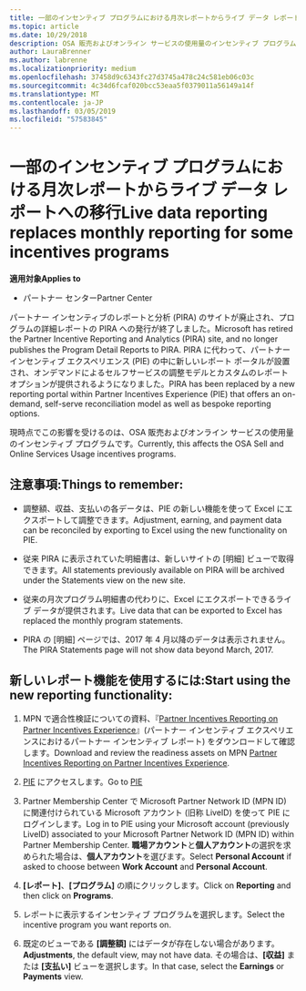 ```yaml
---
title: 一部のインセンティブ プログラムにおける月次レポートからライブ データ レポートへの移行 | パートナー センター
ms.topic: article
ms.date: 10/29/2018
description: OSA 販売およびオンライン サービスの使用量のインセンティブ プログラムで、ライブ データ レポートを利用できるようになりました。
author: LauraBrenner
ms.author: labrenne
ms.localizationpriority: medium
ms.openlocfilehash: 37458d9c6343fc27d3745a478c24c581eb06c03c
ms.sourcegitcommit: 4c34d6fcaf020bcc53eaa5f0379011a56149a14f
ms.translationtype: MT
ms.contentlocale: ja-JP
ms.lasthandoff: 03/05/2019
ms.locfileid: "57583845"
---
```

# <a name="live-data-reporting-replaces-monthly-reporting-for-some-incentives-programs"></a><span data-ttu-id="1f801-103">一部のインセンティブ プログラムにおける月次レポートからライブ データ レポートへの移行</span><span class="sxs-lookup"><span data-stu-id="1f801-103">Live data reporting replaces monthly reporting for some incentives programs</span></span>

<span data-ttu-id="1f801-104">**適用対象**</span><span class="sxs-lookup"><span data-stu-id="1f801-104">**Applies to**</span></span>

-  <span data-ttu-id="1f801-105">パートナー センター</span><span class="sxs-lookup"><span data-stu-id="1f801-105">Partner Center</span></span>

<span data-ttu-id="1f801-106">パートナー インセンティブのレポートと分析 (PIRA) のサイトが廃止され、プログラムの詳細レポートの PIRA への発行が終了しました。</span><span class="sxs-lookup"><span data-stu-id="1f801-106">Microsoft has retired the Partner Incentive Reporting and Analytics (PIRA) site, and no longer publishes the Program Detail Reports to PIRA.</span></span> <span data-ttu-id="1f801-107">PIRA に代わって、パートナー インセンティブ エクスペリエンス (PIE) の中に新しいレポート ポータルが設置され、オンデマンドによるセルフサービスの調整モデルとカスタムのレポート オプションが提供されるようになりました。</span><span class="sxs-lookup"><span data-stu-id="1f801-107">PIRA has been replaced by a new reporting portal within Partner Incentives Experience (PIE) that offers an on-demand, self-serve reconciliation model as well as bespoke reporting options.</span></span> 

<span data-ttu-id="1f801-108">現時点でこの影響を受けるのは、OSA 販売およびオンライン サービスの使用量のインセンティブ プログラムです。</span><span class="sxs-lookup"><span data-stu-id="1f801-108">Currently, this affects the OSA Sell and Online Services Usage incentives programs.</span></span>

## <a name="things-to-remember"></a><span data-ttu-id="1f801-109">注意事項:</span><span class="sxs-lookup"><span data-stu-id="1f801-109">Things to remember:</span></span> 

- <span data-ttu-id="1f801-110">調整額、収益、支払いの各データは、PIE の新しい機能を使って Excel にエクスポートして調整できます。</span><span class="sxs-lookup"><span data-stu-id="1f801-110">Adjustment, earning, and payment data can be reconciled by exporting to Excel using the new functionality on PIE.</span></span>

- <span data-ttu-id="1f801-111">従来 PIRA に表示されていた明細書は、新しいサイトの [明細] ビューで取得できます。</span><span class="sxs-lookup"><span data-stu-id="1f801-111">All statements previously available on PIRA will be archived under the Statements view on the new site.</span></span> 

- <span data-ttu-id="1f801-112">従来の月次プログラム明細書の代わりに、Excel にエクスポートできるライブ データが提供されます。</span><span class="sxs-lookup"><span data-stu-id="1f801-112">Live data that can be exported to Excel has replaced the monthly program statements.</span></span>

- <span data-ttu-id="1f801-113">PIRA の [明細] ページでは、2017 年 4 月以降のデータは表示されません。</span><span class="sxs-lookup"><span data-stu-id="1f801-113">The PIRA Statements page will not show data beyond March, 2017.</span></span>
 
## <a name="start-using-the-new-reporting-functionality"></a><span data-ttu-id="1f801-114">新しいレポート機能を使用するには:</span><span class="sxs-lookup"><span data-stu-id="1f801-114">Start using the new reporting functionality:</span></span> 

1. <span data-ttu-id="1f801-115">MPN で適合性検証についての資料、『[Partner Incentives Reporting on Partner Incentives Experience](https://aka.ms/osareadiness )』(パートナー インセンティブ エクスペリエンスにおけるパートナー インセンティブ レポート) をダウンロードして確認します。</span><span class="sxs-lookup"><span data-stu-id="1f801-115">Download and review the readiness assets on MPN [Partner Incentives Reporting on Partner Incentives Experience](https://aka.ms/osareadiness ).</span></span>

2. <span data-ttu-id="1f801-116">[PIE](https://partnerincentives.microsoft.com/) にアクセスします。</span><span class="sxs-lookup"><span data-stu-id="1f801-116">Go to [PIE](https://partnerincentives.microsoft.com/)</span></span>

3. <span data-ttu-id="1f801-117">Partner Membership Center で Microsoft Partner Network ID (MPN ID) に関連付けられている Microsoft アカウント (旧称 LiveID) を使って PIE にログインします。</span><span class="sxs-lookup"><span data-stu-id="1f801-117">Log in to PIE using your Microsoft account (previously LiveID) associated to your Microsoft Partner Network ID (MPN ID) within Partner Membership Center.</span></span> <span data-ttu-id="1f801-118">**職場アカウント**と**個人アカウント**の選択を求められた場合は、**個人アカウント**を選びます。</span><span class="sxs-lookup"><span data-stu-id="1f801-118">Select **Personal Account** if asked to choose between **Work Account** and **Personal Account**.</span></span>

4. <span data-ttu-id="1f801-119">**[レポート]**、**[プログラム]** の順にクリックします。</span><span class="sxs-lookup"><span data-stu-id="1f801-119">Click on **Reporting** and then click on **Programs**.</span></span> 

5. <span data-ttu-id="1f801-120">レポートに表示するインセンティブ プログラムを選択します。</span><span class="sxs-lookup"><span data-stu-id="1f801-120">Select the incentive program you want reports on.</span></span> 

6. <span data-ttu-id="1f801-121">既定のビューである **[調整額]** にはデータが存在しない場合があります。</span><span class="sxs-lookup"><span data-stu-id="1f801-121">**Adjustments**, the default view, may not have data.</span></span>  <span data-ttu-id="1f801-122">その場合は、**[収益]** または **[支払い]** ビューを選択します。</span><span class="sxs-lookup"><span data-stu-id="1f801-122">In that case, select the **Earnings** or **Payments** view.</span></span>


 

 



